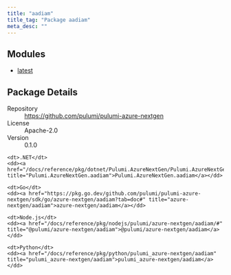 ```yaml
---
title: "aadiam"
title_tag: "Package aadiam"
meta_desc: ""
---
```


<!-- WARNING: this file was generated by Pulumi Docs Generator. -->
<!-- Do not edit by hand unless you're certain you know what you are doing! -->



<h2 id="modules">Modules</h2>
<ul class="api">
    <li><a href="latest/" title="latest"><span class="symbol module"></span>latest</a></li>
</ul>

<h2 id="package-details">Package Details</h2>
<dl class="package-details">
	<dt>Repository</dt>
	<dd><a href="https://github.com/pulumi/pulumi-azure-nextgen">https://github.com/pulumi/pulumi-azure-nextgen</a></dd>
	<dt>License</dt>
	<dd>Apache-2.0</dd>
	<dt>Version</dt>
	<dd>0.1.0</dd>
</dl>



<dl class="tabular">

    <dt>.NET</dt>
    <dd><a href="/docs/reference/pkg/dotnet/Pulumi.AzureNextGen/Pulumi.AzureNextGen.aadiam.html" title="Pulumi.AzureNextGen.aadiam">Pulumi.AzureNextGen.aadiam</a></dd>

    <dt>Go</dt>
    <dd><a href="https://pkg.go.dev/github.com/pulumi/pulumi-azure-nextgen/sdk/go/azure-nextgen/aadiam?tab=doc#" title="azure-nextgen/aadiam">azure-nextgen/aadiam</a></dd>

    <dt>Node.js</dt>
    <dd><a href="/docs/reference/pkg/nodejs/pulumi/azure-nextgen/aadiam/#" title="@pulumi/azure-nextgen/aadiam">@pulumi/azure-nextgen/aadiam</a></dd>

    <dt>Python</dt>
    <dd><a href="/docs/reference/pkg/python/pulumi_azure-nextgen/aadiam" title="pulumi_azure-nextgen/aadiam">pulumi_azure-nextgen/aadiam</a></dd>

</dl>

